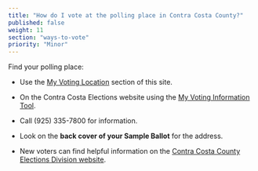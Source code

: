 ```yaml
---
title: "How do I vote at the polling place in Contra Costa County?"
published: false
weight: 11
section: "ways-to-vote"
priority: "Minor"
---
```


Find your polling place:  

- Use the [My Voting Location](#section-my-polling-place) section of this site.  

- On the Contra Costa Elections website using the [My Voting Information Tool](http://www.cocovote.us/registration-and-voting-options/my-voting-information/#VoterLookupandSampleBallotSearch).

- Call (925) 335-7800 for information.  

- Look on the **back cover of your Sample Ballot** for the address.  

- New voters can find helpful information on the [Contra Costa County Elections Division website](http://www.cocovote.us/registration-and-voting-options/vote-on-election-day/).